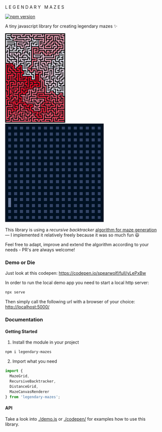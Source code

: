 L E G E N D A R Y &nbsp; M A Z E S

[![npm version](https://badge.fury.io/js/legendary-mazes.svg)](https://badge.fury.io/js/legendary-mazes)

A tiny javascript library for creating legendary mazes :sparkles:

![a legendary maze](./legendary-maze-1.png)
![a legendary maze animation](./legendary-maze.gif)

This library is using a _recursive backtracker_ [algorithm for maze generation](https://en.wikipedia.org/wiki/Maze_generation_algorithm)
&mdash; I implemented it relatively freely because it was so much fun :smiley:

Feel free to adapt, improve and extend the algorithm according to your needs - PR's are always welcome!

### Demo or Die

Just look at this codepen: https://codepen.io/spearwolf/full/yLePxBw

In order to run the local demo app you need to start a local http server:

```sh
npx serve
```

Then simply call the following url with a browser of your choice: [http://localhost:5000/](http://localhost:5000/)


### Documentation

#### Getting Started

1. Install the module in your project

```sh
npm i legendary-mazes
```

2. Import what you need

```js
import {
  MazeGrid,
  RecursiveBacktracker,
  DistanceGrid,
  MazeCanvasRenderer
} from 'legendary-mazes';
```

#### API

Take a look into [./demo.js](./demo.js) or [./codepen/](./codepen/) for examples how to use this library.
